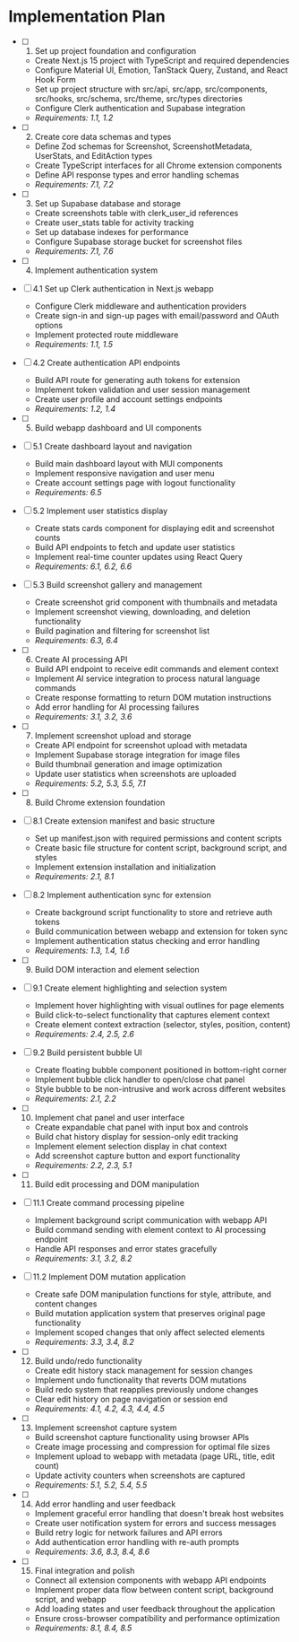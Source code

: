 # Implementation Plan

- [ ] 1. Set up project foundation and configuration

  - Create Next.js 15 project with TypeScript and required dependencies
  - Configure Material UI, Emotion, TanStack Query, Zustand, and React Hook Form
  - Set up project structure with src/api, src/app, src/components, src/hooks, src/schema, src/theme, src/types directories
  - Configure Clerk authentication and Supabase integration
  - _Requirements: 1.1, 1.2_

- [ ] 2. Create core data schemas and types

  - Define Zod schemas for Screenshot, ScreenshotMetadata, UserStats, and EditAction types
  - Create TypeScript interfaces for all Chrome extension components
  - Define API response types and error handling schemas
  - _Requirements: 7.1, 7.2_

- [ ] 3. Set up Supabase database and storage

  - Create screenshots table with clerk_user_id references
  - Create user_stats table for activity tracking
  - Set up database indexes for performance
  - Configure Supabase storage bucket for screenshot files
  - _Requirements: 7.1, 7.6_

- [ ] 4. Implement authentication system
- [ ] 4.1 Set up Clerk authentication in Next.js webapp

  - Configure Clerk middleware and authentication providers
  - Create sign-in and sign-up pages with email/password and OAuth options
  - Implement protected route middleware
  - _Requirements: 1.1, 1.5_

- [ ] 4.2 Create authentication API endpoints

  - Build API route for generating auth tokens for extension
  - Implement token validation and user session management
  - Create user profile and account settings endpoints
  - _Requirements: 1.2, 1.4_

- [ ] 5. Build webapp dashboard and UI components
- [ ] 5.1 Create dashboard layout and navigation

  - Build main dashboard layout with MUI components
  - Implement responsive navigation and user menu
  - Create account settings page with logout functionality
  - _Requirements: 6.5_

- [ ] 5.2 Implement user statistics display

  - Create stats cards component for displaying edit and screenshot counts
  - Build API endpoints to fetch and update user statistics
  - Implement real-time counter updates using React Query
  - _Requirements: 6.1, 6.2, 6.6_

- [ ] 5.3 Build screenshot gallery and management

  - Create screenshot grid component with thumbnails and metadata
  - Implement screenshot viewing, downloading, and deletion functionality
  - Build pagination and filtering for screenshot list
  - _Requirements: 6.3, 6.4_

- [ ] 6. Create AI processing API

  - Build API endpoint to receive edit commands and element context
  - Implement AI service integration to process natural language commands
  - Create response formatting to return DOM mutation instructions
  - Add error handling for AI processing failures
  - _Requirements: 3.1, 3.2, 3.6_

- [ ] 7. Implement screenshot upload and storage

  - Create API endpoint for screenshot upload with metadata
  - Implement Supabase storage integration for image files
  - Build thumbnail generation and image optimization
  - Update user statistics when screenshots are uploaded
  - _Requirements: 5.2, 5.3, 5.5, 7.1_

- [ ] 8. Build Chrome extension foundation
- [ ] 8.1 Create extension manifest and basic structure

  - Set up manifest.json with required permissions and content scripts
  - Create basic file structure for content script, background script, and styles
  - Implement extension installation and initialization
  - _Requirements: 2.1, 8.1_

- [ ] 8.2 Implement authentication sync for extension

  - Create background script functionality to store and retrieve auth tokens
  - Build communication between webapp and extension for token sync
  - Implement authentication status checking and error handling
  - _Requirements: 1.3, 1.4, 1.6_

- [ ] 9. Build DOM interaction and element selection
- [ ] 9.1 Create element highlighting and selection system

  - Implement hover highlighting with visual outlines for page elements
  - Build click-to-select functionality that captures element context
  - Create element context extraction (selector, styles, position, content)
  - _Requirements: 2.4, 2.5, 2.6_

- [ ] 9.2 Build persistent bubble UI

  - Create floating bubble component positioned in bottom-right corner
  - Implement bubble click handler to open/close chat panel
  - Style bubble to be non-intrusive and work across different websites
  - _Requirements: 2.1, 2.2_

- [ ] 10. Implement chat panel and user interface

  - Create expandable chat panel with input box and controls
  - Build chat history display for session-only edit tracking
  - Implement element selection display in chat context
  - Add screenshot capture button and export functionality
  - _Requirements: 2.2, 2.3, 5.1_

- [ ] 11. Build edit processing and DOM manipulation
- [ ] 11.1 Create command processing pipeline

  - Implement background script communication with webapp API
  - Build command sending with element context to AI processing endpoint
  - Handle API responses and error states gracefully
  - _Requirements: 3.1, 3.2, 8.2_

- [ ] 11.2 Implement DOM mutation application

  - Create safe DOM manipulation functions for style, attribute, and content changes
  - Build mutation application system that preserves original page functionality
  - Implement scoped changes that only affect selected elements
  - _Requirements: 3.3, 3.4, 8.2_

- [ ] 12. Build undo/redo functionality

  - Create edit history stack management for session changes
  - Implement undo functionality that reverts DOM mutations
  - Build redo system that reapplies previously undone changes
  - Clear edit history on page navigation or session end
  - _Requirements: 4.1, 4.2, 4.3, 4.4, 4.5_

- [ ] 13. Implement screenshot capture system

  - Build screenshot capture functionality using browser APIs
  - Create image processing and compression for optimal file sizes
  - Implement upload to webapp with metadata (page URL, title, edit count)
  - Update activity counters when screenshots are captured
  - _Requirements: 5.1, 5.2, 5.4, 5.5_

- [ ] 14. Add error handling and user feedback

  - Implement graceful error handling that doesn't break host websites
  - Create user notification system for errors and success messages
  - Build retry logic for network failures and API errors
  - Add authentication error handling with re-auth prompts
  - _Requirements: 3.6, 8.3, 8.4, 8.6_

- [ ] 15. Final integration and polish
  - Connect all extension components with webapp API endpoints
  - Implement proper data flow between content script, background script, and webapp
  - Add loading states and user feedback throughout the application
  - Ensure cross-browser compatibility and performance optimization
  - _Requirements: 8.1, 8.4, 8.5_
